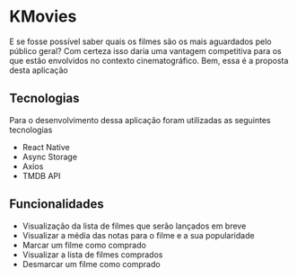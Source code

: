 # KMovies

E se fosse possível saber quais os filmes são os mais aguardados pelo público geral? Com certeza isso daria uma vantagem competitiva para os que estão envolvidos no contexto cinematográfico. Bem, essa é a proposta desta aplicação

## Tecnologias

Para o desenvolvimento dessa aplicação foram utilizadas as seguintes tecnologias

- React Native
- Async Storage
- Axios
- TMDB API

## Funcionalidades 

- Visualização da lista de filmes que serão lançados em breve
- Visualizar a média das notas para o filme e a sua popularidade
- Marcar um filme como comprado
- Visualizar a lista de filmes comprados
- Desmarcar um filme como comprado 
